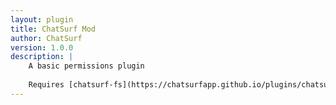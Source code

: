 ```yaml
---
layout: plugin
title: ChatSurf Mod
author: ChatSurf
version: 1.0.0
description: |
    A basic permissions plugin
    
    Requires [chatsurf-fs](https://chatsurfapp.github.io/plugins/chatsurf-fs)
---
```

